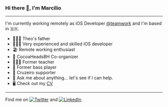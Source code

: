 ### Hi there 👋, I'm Marcílio
---

I'm currently working remotely as iOS Developer [@teamwork](http://www.teamwork.com) and I'm based in 🇧🇷. 

- 👨🏻‍🍼 Theo's father
- 🧑🏻‍💻 Very experienced and skilled iOS developer
- 🏖 Remote working enthusiast 
- 🍎 CocoaHeadsBH Co-organizer
- 👨🏻‍🏫 Former teacher 
- 🎸 Former bass player
- 🦊 Cruzeiro supporter 
- 💬 Ask me about anything... let's see if I can help.
- 🖥 Check out my [CV](https://mjunior.dev)

---

<!-- Actual text -->
Find me on [![Twitter][1.2]][1] and [![LinkedIn][2.2]][2].

<!-- Icons -->

[1.2]: http://i.imgur.com/wWzX9uB.png (twitter icon without padding)
[2.2]: https://icons.iconarchive.com/icons/icons8/windows-8/16/Social-Networks-Linkedin-icon.png (LinkedIn icon without padding)

<!-- Links to your social media accounts -->

[1]: https://twitter.com/marciliojrs
[2]: https://www.linkedin.com/in/marciliojunior/

